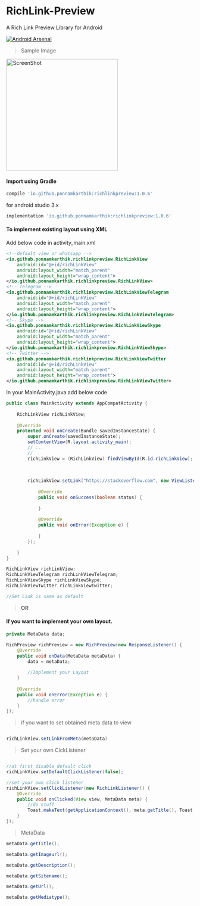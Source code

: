 # RichLink-Preview
A Rich Link Preview Library for Android

[![Android Arsenal]( https://img.shields.io/badge/Android%20Arsenal-RichLinkPreview-green.svg?style=flat )]( https://android-arsenal.com/details/1/6702 )


> Sample Image
<img src="https://github.com/PonnamKarthik/RichLinkPreview/raw/master/screenshots/sample.png" width="300" alt="ScreenShot">


#### Import using Gradle

~~~gradle
compile 'io.github.ponnamkarthik:richlinkpreview:1.0.6'
~~~

for android studio 3.x

~~~gradle
implementation 'io.github.ponnamkarthik:richlinkpreview:1.0.6'
~~~

#### To implement existing layout using XML

Add below code in activity_main.xml

~~~xml
<!--default view or whatsapp -->
<io.github.ponnamkarthik.richlinkpreview.RichLinkView
    android:id="@+id/richLinkView"
    android:layout_width="match_parent"
    android:layout_height="wrap_content">
</io.github.ponnamkarthik.richlinkpreview.RichLinkView>
<!-- Telegram -->
<io.github.ponnamkarthik.richlinkpreview.RichLinkViewTelegram
    android:id="@+id/richLinkView"
    android:layout_width="match_parent"
    android:layout_height="wrap_content">
</io.github.ponnamkarthik.richlinkpreview.RichLinkViewTelegram>
<!-- Skype -->
<io.github.ponnamkarthik.richlinkpreview.RichLinkViewSkype
    android:id="@+id/richLinkView"
    android:layout_width="match_parent"
    android:layout_height="wrap_content">
</io.github.ponnamkarthik.richlinkpreview.RichLinkViewSkype>
<!-- Twitter -->
<io.github.ponnamkarthik.richlinkpreview.RichLinkViewTwitter
    android:id="@+id/richLinkView"
    android:layout_width="match_parent"
    android:layout_height="wrap_content">
</io.github.ponnamkarthik.richlinkpreview.RichLinkViewTwitter>
~~~

In your MainActivity.java add below code

~~~java
public class MainActivity extends AppCompatActivity {
    
    RichLinkView richLinkView; 
    
    @Override
    protected void onCreate(Bundle savedInstanceState) {
        super.onCreate(savedInstanceState);
        setContentView(R.layout.activity_main);
        // ...
        // 
        richLinkView = (RichLinkView) findViewById(R.id.richLinkView);
        
        
        
        richLinkView.setLink("https://stackoverflow.com", new ViewListener() {
            
            @Override
            public void onSuccess(boolean status) {
                
            }
            
            @Override
            public void onError(Exception e) {
                
            }
        });
        
    }
}
~~~


~~~java
RichLinkView richLinkView;
RichLinkViewTelegram richLinkViewTelegram;
RichLinkViewSkype richLinkViewSkype;
RichLinkViewTwitter richLinkViewTwitter;

//Set Link is same as default
~~~

> **OR**

#### If you want to implement your own layout.

~~~java
private MetaData data;

RichPreview richPreview = new RichPreview(new ResponseListener() {
    @Override
    public void onData(MetaData metaData) {
        data = metaData;
       
        //Implement your Layout
    }
    
    @Override
    public void onError(Exception e) {
        //handle error
    }
});
~~~

> if you want to set obtained meta data to view

~~~java

richLinkView.setLinkFromMeta(metaData)

~~~


> Set your own CickListener

~~~java

//at first disable default click
richLinkView.setDefaultClickListener(false);

//set your own click listener
richLinkView.setClickListener(new RichLinkListener() {
    @Override
    public void onClicked(View view, MetaData meta) {
        //do stuff
        Toast.makeText(getApplicationContext(), meta.getTitle(), Toast.LENGTH_SHORT).show();
    }
});

~~~

> MetaData

```java
metaData.getTitle();

metaData.getImageurl();

metaData.getDescription();

metaData.getSitename();

metaData.getUrl();

metaData.getMediatype();
```
